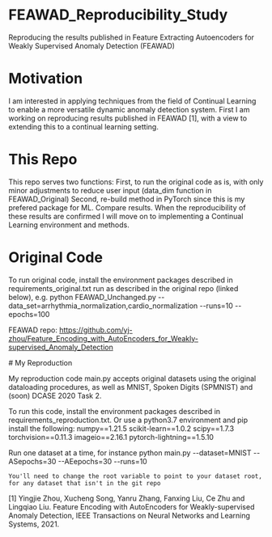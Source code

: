 # FEAWAD_Reproducibility_Study
Reproducing the results published in Feature Extracting Autoencoders for Weakly Supervised Anomaly Detection (FEAWAD)

# Motivation 
I am interested in applying techniques from the field of Continual Learning to enable a more versatile dynamic anomaly detection system.
First I am working on reproducing results published in FEAWAD [1], with a view to extending this to a continual learning setting.

# This Repo

This repo serves two functions: 
    First, to run the original code as is, with only minor adjustments to reduce user input (data_dim function in FEAWAD_Original)
    Second, re-build method in PyTorch since this is my prefered package for ML. Compare results.
When the reproducibility of these results are confirmed I will move on to implementing a Continual Learning environment and methods.

# Original Code

To run original code, install the environment packages described in requirements_original.txt
run as described in the original repo (linked below), e.g.
    python FEAWAD_Unchanged.py --data_set=arrhythmia_normalization,cardio_normalization --runs=10 --epochs=100  

FEAWAD repo:
    https://github.com/yj-zhou/Feature_Encoding_with_AutoEncoders_for_Weakly-supervised_Anomaly_Detection

# My Reproduction

My reproduction code main.py accepts original datasets using the original dataloading procedures, as well as MNIST, Spoken Digits (SPMNIST) and (soon) DCASE 2020 Task 2. 

To run this code, install the environment packages described in requirements_reproduction.txt. 
Or use a python3.7 environment and pip install the following:
    numpy==1.21.5
    scikit-learn==1.0.2
    scipy==1.7.3
    torchvision==0.11.3
    imageio==2.16.1
    pytorch-lightning==1.5.10


Run one dataset at a time, for instance
    python main.py --dataset=MNIST --ASepochs=30 --AEepochs=30 --runs=10

    You'll need to change the root variable to point to your dataset root, for any dataset that isn't in the git repo

[1] Yingjie Zhou, Xucheng Song, Yanru Zhang, Fanxing Liu, Ce Zhu and Lingqiao Liu. Feature Encoding with AutoEncoders for Weakly-supervised Anomaly Detection, IEEE Transactions on Neural Networks and Learning Systems, 2021.


